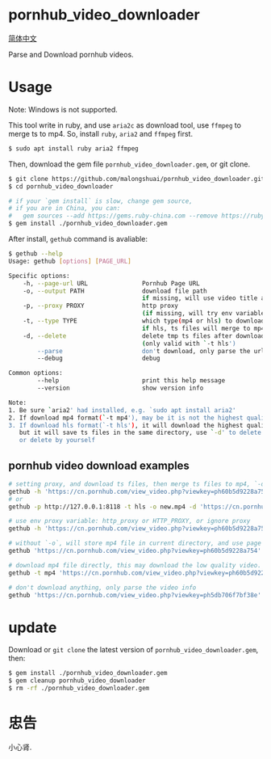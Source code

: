 # pornhub_video_downloader

[简体中文](https://github.com/malongshuai/pornhub_video_downloader/blob/main/README_CN.md)

Parse and Download pornhub videos.

# Usage

Note: Windows is not supported.

This tool write in ruby, and use `aria2c` as download tool, use `ffmpeg` to merge ts to mp4. So, install `ruby`, `aria2` and `ffmpeg` first.

```bash
$ sudo apt install ruby aria2 ffmpeg
```

Then, download the gem file `pornhub_video_downloader.gem`, or git clone.

```bash
$ git clone https://github.com/malongshuai/pornhub_video_downloader.git
$ cd pornhub_video_downloader

# if your `gem install` is slow, change gem source, 
# if you are in China, you can: 
#   gem sources --add https://gems.ruby-china.com --remove https://rubygems.org/
$ gem install ./pornhub_video_downloader.gem
```

After install, `gethub` command is avaliable: 

```bash
$ gethub --help
Usage: gethub [options] [PAGE_URL]

Specific options:
    -h, --page-url URL               Pornhub Page URL
    -o, --output PATH                download file path
                                     if missing, will use video title as filename
    -p, --proxy PROXY                http proxy
                                     (if missing, will try env variables)
    -t, --type TYPE                  which type(mp4 or hls) to download, default: hls
                                     if hls, ts files will merge to mp4
    -d, --delete                     delete tmp ts files after download
                                     (only valid with `-t hls')
        --parse                      don't download, only parse the url, and display the parse result
        --debug                      debug

Common options:
        --help                       print this help message
        --version                    show version info

Note:
1. Be sure `aria2' had installed, e.g. `sudo apt install aria2'
2. If download mp4 format(`-t mp4'), may be it is not the highest quality one
3. If download hls format(`-t hls'), it will download the highest quality one,
   but it will save ts files in the same directory, use `-d' to delete this dir,
   or delete by yourself
```

## pornhub video download examples

```bash
# setting proxy, and download ts files, then merge ts files to mp4, `-d` means remove these ts files after merging.
gethub -h 'https://cn.pornhub.com/view_video.php?viewkey=ph60b5d9228a754' -p http://127.0.0.1:8118 -t hls -o new.mp4 -d
# or
gethub -p http://127.0.0.1:8118 -t hls -o new.mp4 -d 'https://cn.pornhub.com/view_video.php?viewkey=ph60b5d9228a754'

# use env proxy variable: http_proxy or HTTP_PROXY, or ignore proxy
gethub -h 'https://cn.pornhub.com/view_video.php?viewkey=ph60b5d9228a754' -t hls -o new.mp4

# without `-o`, will store mp4 file in current directory, and use page title as filename.
gethub 'https://cn.pornhub.com/view_video.php?viewkey=ph60b5d9228a754'

# download mp4 file directly, this may download the low quality video.
gethub -t mp4 'https://cn.pornhub.com/view_video.php?viewkey=ph60b5d9228a754'

# don't download anything, only parse the video info
gethub 'https://cn.pornhub.com/view_video.php?viewkey=ph5db706f7bf38e' --parse -p PROXY
```

# update

Download or `git clone` the latest version of `pornhub_video_downloader.gem`, then: 

```bash
$ gem install ./pornhub_video_downloader.gem
$ gem cleanup pornhub_video_downloader
$ rm -rf ./pornhub_video_downloader.gem
```

# 忠告

小心肾.

